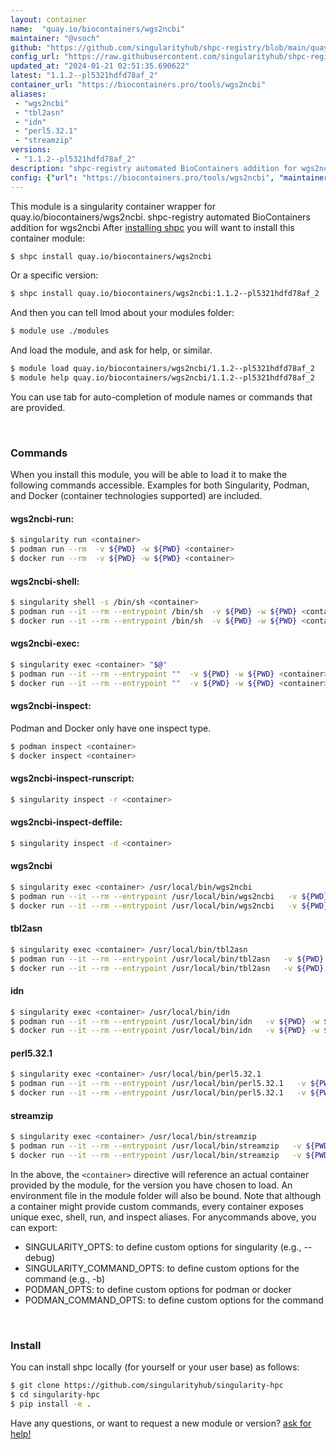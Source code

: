 ```yaml
---
layout: container
name:  "quay.io/biocontainers/wgs2ncbi"
maintainer: "@vsoch"
github: "https://github.com/singularityhub/shpc-registry/blob/main/quay.io/biocontainers/wgs2ncbi/container.yaml"
config_url: "https://raw.githubusercontent.com/singularityhub/shpc-registry/main/quay.io/biocontainers/wgs2ncbi/container.yaml"
updated_at: "2024-01-21 02:51:35.690622"
latest: "1.1.2--pl5321hdfd78af_2"
container_url: "https://biocontainers.pro/tools/wgs2ncbi"
aliases:
 - "wgs2ncbi"
 - "tbl2asn"
 - "idn"
 - "perl5.32.1"
 - "streamzip"
versions:
 - "1.1.2--pl5321hdfd78af_2"
description: "shpc-registry automated BioContainers addition for wgs2ncbi"
config: {"url": "https://biocontainers.pro/tools/wgs2ncbi", "maintainer": "@vsoch", "description": "shpc-registry automated BioContainers addition for wgs2ncbi", "latest": {"1.1.2--pl5321hdfd78af_2": "sha256:cbce4bd0bae265d74bb1bc8710195b8042802a3b39c78909539d78e73c8d1b96"}, "tags": {"1.1.2--pl5321hdfd78af_2": "sha256:cbce4bd0bae265d74bb1bc8710195b8042802a3b39c78909539d78e73c8d1b96"}, "docker": "quay.io/biocontainers/wgs2ncbi", "aliases": {"wgs2ncbi": "/usr/local/bin/wgs2ncbi", "tbl2asn": "/usr/local/bin/tbl2asn", "idn": "/usr/local/bin/idn", "perl5.32.1": "/usr/local/bin/perl5.32.1", "streamzip": "/usr/local/bin/streamzip"}}
---
```


This module is a singularity container wrapper for quay.io/biocontainers/wgs2ncbi.
shpc-registry automated BioContainers addition for wgs2ncbi
After [installing shpc](#install) you will want to install this container module:


```bash
$ shpc install quay.io/biocontainers/wgs2ncbi
```

Or a specific version:

```bash
$ shpc install quay.io/biocontainers/wgs2ncbi:1.1.2--pl5321hdfd78af_2
```

And then you can tell lmod about your modules folder:

```bash
$ module use ./modules
```

And load the module, and ask for help, or similar.

```bash
$ module load quay.io/biocontainers/wgs2ncbi/1.1.2--pl5321hdfd78af_2
$ module help quay.io/biocontainers/wgs2ncbi/1.1.2--pl5321hdfd78af_2
```

You can use tab for auto-completion of module names or commands that are provided.

<br>

### Commands

When you install this module, you will be able to load it to make the following commands accessible.
Examples for both Singularity, Podman, and Docker (container technologies supported) are included.

#### wgs2ncbi-run:

```bash
$ singularity run <container>
$ podman run --rm  -v ${PWD} -w ${PWD} <container>
$ docker run --rm  -v ${PWD} -w ${PWD} <container>
```

#### wgs2ncbi-shell:

```bash
$ singularity shell -s /bin/sh <container>
$ podman run --it --rm --entrypoint /bin/sh  -v ${PWD} -w ${PWD} <container>
$ docker run --it --rm --entrypoint /bin/sh  -v ${PWD} -w ${PWD} <container>
```

#### wgs2ncbi-exec:

```bash
$ singularity exec <container> "$@"
$ podman run --it --rm --entrypoint ""  -v ${PWD} -w ${PWD} <container> "$@"
$ docker run --it --rm --entrypoint ""  -v ${PWD} -w ${PWD} <container> "$@"
```

#### wgs2ncbi-inspect:

Podman and Docker only have one inspect type.

```bash
$ podman inspect <container>
$ docker inspect <container>
```

#### wgs2ncbi-inspect-runscript:

```bash
$ singularity inspect -r <container>
```

#### wgs2ncbi-inspect-deffile:

```bash
$ singularity inspect -d <container>
```


#### wgs2ncbi

```bash
$ singularity exec <container> /usr/local/bin/wgs2ncbi
$ podman run --it --rm --entrypoint /usr/local/bin/wgs2ncbi   -v ${PWD} -w ${PWD} <container> -c " $@"
$ docker run --it --rm --entrypoint /usr/local/bin/wgs2ncbi   -v ${PWD} -w ${PWD} <container> -c " $@"
```


#### tbl2asn

```bash
$ singularity exec <container> /usr/local/bin/tbl2asn
$ podman run --it --rm --entrypoint /usr/local/bin/tbl2asn   -v ${PWD} -w ${PWD} <container> -c " $@"
$ docker run --it --rm --entrypoint /usr/local/bin/tbl2asn   -v ${PWD} -w ${PWD} <container> -c " $@"
```


#### idn

```bash
$ singularity exec <container> /usr/local/bin/idn
$ podman run --it --rm --entrypoint /usr/local/bin/idn   -v ${PWD} -w ${PWD} <container> -c " $@"
$ docker run --it --rm --entrypoint /usr/local/bin/idn   -v ${PWD} -w ${PWD} <container> -c " $@"
```


#### perl5.32.1

```bash
$ singularity exec <container> /usr/local/bin/perl5.32.1
$ podman run --it --rm --entrypoint /usr/local/bin/perl5.32.1   -v ${PWD} -w ${PWD} <container> -c " $@"
$ docker run --it --rm --entrypoint /usr/local/bin/perl5.32.1   -v ${PWD} -w ${PWD} <container> -c " $@"
```


#### streamzip

```bash
$ singularity exec <container> /usr/local/bin/streamzip
$ podman run --it --rm --entrypoint /usr/local/bin/streamzip   -v ${PWD} -w ${PWD} <container> -c " $@"
$ docker run --it --rm --entrypoint /usr/local/bin/streamzip   -v ${PWD} -w ${PWD} <container> -c " $@"
```



In the above, the `<container>` directive will reference an actual container provided
by the module, for the version you have chosen to load. An environment file in the
module folder will also be bound. Note that although a container
might provide custom commands, every container exposes unique exec, shell, run, and
inspect aliases. For anycommands above, you can export:

 - SINGULARITY_OPTS: to define custom options for singularity (e.g., --debug)
 - SINGULARITY_COMMAND_OPTS: to define custom options for the command (e.g., -b)
 - PODMAN_OPTS: to define custom options for podman or docker
 - PODMAN_COMMAND_OPTS: to define custom options for the command

<br>

### Install

You can install shpc locally (for yourself or your user base) as follows:

```bash
$ git clone https://github.com/singularityhub/singularity-hpc
$ cd singularity-hpc
$ pip install -e .
```

Have any questions, or want to request a new module or version? [ask for help!](https://github.com/singularityhub/singularity-hpc/issues)